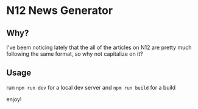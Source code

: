 # N12 News Generator
## Why?
I've beem noticing lately that the all of the articles on N12 are pretty much following the same format,
so why not capitalize on it?

## Usage
run `npm run dev` for a local dev server and `npm run build` for a build

enjoy!
